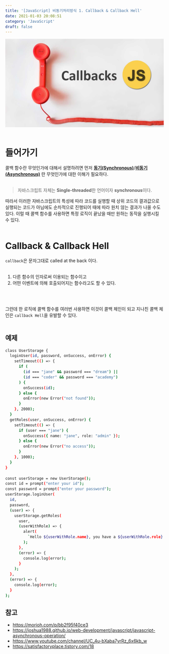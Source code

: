 ```yaml
---
title: '[JavaScript] 비동기처리방식 1. Callback & Callback Hell'
date: 2021-01-03 20:08:51
category: 'JavaScript'
draft: false
---
```


![](./images/callback.png)
<br/>
<br/>

# 들어가기

콜백 함수란 무엇인가에 대해서 설명하려면 먼저 **[동기(Synchronous)](https://goodenoughyoungyeom.netlify.app/Web%20Development/[Web%20Development]%EB%8F%99%EA%B8%B0%EC%99%80%EB%B9%84%EB%8F%99%EA%B8%B0%EC%B2%98%EB%A6%AC/#%EB%8F%99%EA%B8%B0synchronous)**/**[비동기(Asynchronous)](https://goodenoughyoungyeom.netlify.app/Web%20Development/[Web%20Development]%EB%8F%99%EA%B8%B0%EC%99%80%EB%B9%84%EB%8F%99%EA%B8%B0%EC%B2%98%EB%A6%AC/#%EB%B9%84%EB%8F%99%EA%B8%B0asynchronous)** 란 무엇인가에 대한 이해가 필요하다.
<br/>
<br/>

> 자바스크립트 자체는 **Single-threaded**한 언어이자 **synchronous**이다.

따라서 이러한 자바스크립트의 특성에 따라 코드를 실행할 때 상위 코드의 결과값으로 실행되는 코드가 아님에도 순차적으로 진행되어 때에 따라 원치 않는 결과가 나올 수도 있다.
이럴 때 콜백 함수를 사용하면 특정 로직이 끝났을 때만 원하는 동작을 실행시킬 수 있다.
<br/>
<br/>

# Callback & Callback Hell

`callback`은 문자그대로 called at the back 이다.
<br/>
<br/>

1. 다른 함수의 인자로써 이용되는 함수이고
2. 어떤 이벤트에 의해 호출되어지는 함수라고도 할 수 있다.

<br/>
<br/>

그런데 한 로직에 콜백 함수를 여러번 사용하면 이것이 콜백 체인이 되고 지나친 콜백 체인은 `callback Hell`을 유발할 수 있다.
<br/>
<br/>

## 예제

```sh
class UserStorage {
  loginUser(id, password, onSuccess, onError) {
    setTimeout(() => {
      if (
        (id === "jane" && password === "dream") ||
        (id === "coder" && password === "academy")
      ) {
        onSuccess(id);
      } else {
        onError(new Error("not found"));
      }
    }, 2000);
  }
  getRoles(user, onSuccess, onError) {
    setTimeout(() => {
      if (user === "jane") {
        onSuccess({ name: "jane", role: "admin" });
      } else {
        onError(new Error("no access"));
      }
    }, 1000);
  }
}

const userStorage = new UserStorage();
const id = prompt("enter your id");
const password = prompt("enter your password");
userStorage.loginUser(
  id,
  password,
  (user) => {
    userStorage.getRoles(
      user,
      (userWithRole) => {
        alert(
          `Hello ${userWithRole.name}, you have a ${userWithRole.role} role`
        );
      },
      (error) => {
        console.log(error);
      }
    );
  },
  (error) => {
    console.log(error);
  }
);
```

## 참고

- https://morioh.com/p/bb2f95f40ce3
- https://joshua1988.github.io/web-development/javascript/javascript-asynchronous-operation/
- https://www.youtube.com/channel/UC_4u-bXaba7yrRz_6x6kb_w
- https://satisfactoryplace.tistory.com/18
